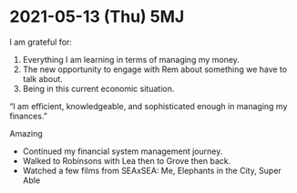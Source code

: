 # 2021-05-13 (Thu) 5MJ

I am grateful for:

1. Everything I am learning in terms of managing my money.
2. The new opportunity to engage with Rem about something we have to talk about.
3. Being in this current economic situation.

“I am efficient, knowledgeable, and sophisticated enough in managing my finances.”

Amazing

- Continued my financial system management journey.
- Walked to Robinsons with Lea then to Grove then back.
- Watched a few films from SEAxSEA: Me, Elephants in the City, Super Able

